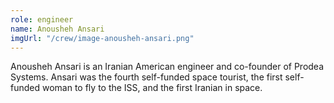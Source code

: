 ```yaml
---
role: engineer
name: Anousheh Ansari
imgUrl: "/crew/image-anousheh-ansari.png"
---
```


Anousheh Ansari is an Iranian American engineer and co-founder of Prodea Systems.
Ansari was the fourth self-funded space tourist, the first self-funded woman to
fly to the ISS, and the first Iranian in space.
